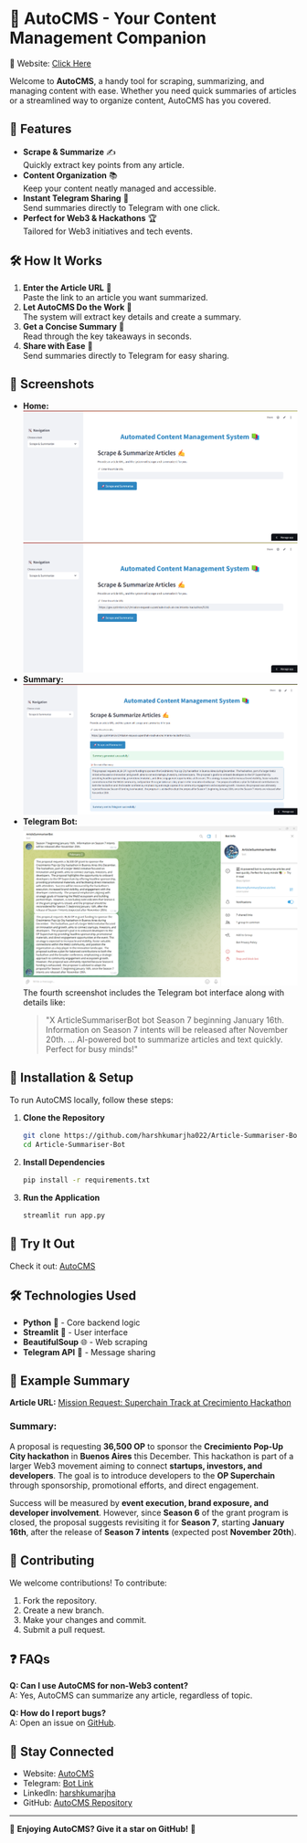 # 🚀 AutoCMS - Your Content Management Companion
🔗 Website: [Click Here](https://autocms.streamlit.app/)

Welcome to **AutoCMS**, a handy tool for scraping, summarizing, and managing content with ease. Whether you need quick summaries of articles or a streamlined way to organize content, AutoCMS has you covered.

## 📌 Features

- **Scrape & Summarize** ✍️\
  Quickly extract key points from any article.
- **Content Organization** 📚\
  Keep your content neatly managed and accessible.
- **Instant Telegram Sharing** 📡\
  Send summaries directly to Telegram with one click.
- **Perfect for Web3 & Hackathons** 🏆\
  Tailored for Web3 initiatives and tech events.

## 🛠️ How It Works

1. **Enter the Article URL** 🔗\
   Paste the link to an article you want summarized.
2. **Let AutoCMS Do the Work** 🤖\
   The system will extract key details and create a summary.
3. **Get a Concise Summary** 📝\
   Read through the key takeaways in seconds.
4. **Share with Ease** 📲\
   Send summaries directly to Telegram for easy sharing.

## 📸 Screenshots

- **Home:**
  ![Home](https://github.com/harshkumarjha022/Article-Summariser-Bot/blob/main/Screenshot1.png)
  ![LinkToTheArticle](https://github.com/harshkumarjha022/Article-Summariser-Bot/blob/main/Screenshot2.png)
- **Summary:**
  ![Summary](https://github.com/harshkumarjha022/Article-Summariser-Bot/blob/main/Screenshot3.png)
- **Telegram Bot:**
  ![TelegramBot](https://github.com/harshkumarjha022/Article-Summariser-Bot/blob/main/Screenshot4.png)\
  The fourth screenshot includes the Telegram bot interface along with details like:
  > "X ArticleSummariserBot bot Season 7 beginning January 16th. Information on Season 7 intents will be released after November 20th. … Al-powered bot to summarize articles and text quickly. Perfect for busy minds!"

## 🔧 Installation & Setup

To run AutoCMS locally, follow these steps:

1. **Clone the Repository**

   ```sh
   git clone https://github.com/harshkumarjha022/Article-Summariser-Bot.git
   cd Article-Summariser-Bot
   ```

2. **Install Dependencies**

   ```sh
   pip install -r requirements.txt
   ```

3. **Run the Application**

   ```sh
   streamlit run app.py
   ```

## 🔗 Try It Out

Check it out: [AutoCMS](https://autocms.streamlit.app/)

## 🛠 Technologies Used

- **Python** 🐍 - Core backend logic
- **Streamlit** 🎨 - User interface
- **BeautifulSoup** 🌐 - Web scraping
- **Telegram API** 💬 - Message sharing

## 📰 Example Summary

**Article URL:** [Mission Request: Superchain Track at Crecimiento Hackathon](https://gov.optimism.io/t/mission-request-superchain-track-at-crecimiento-hackathon/9191)

### Summary:

A proposal is requesting **36,500 OP** to sponsor the **Crecimiento Pop-Up City hackathon** in **Buenos Aires** this December. This hackathon is part of a larger Web3 movement aiming to connect **startups, investors, and developers**. The goal is to introduce developers to the **OP Superchain** through sponsorship, promotional efforts, and direct engagement.

Success will be measured by **event execution, brand exposure, and developer involvement**. However, since **Season 6** of the grant program is closed, the proposal suggests revisiting it for **Season 7**, starting **January 16th**, after the release of **Season 7 intents** (expected post **November 20th**).

## 🤝 Contributing

We welcome contributions! To contribute:

1. Fork the repository.
2. Create a new branch.
3. Make your changes and commit.
4. Submit a pull request.

## ❓ FAQs

**Q: Can I use AutoCMS for non-Web3 content?**\
A: Yes, AutoCMS can summarize any article, regardless of topic.

**Q: How do I report bugs?**\
A: Open an issue on [GitHub](https://github.com/harshkumarjha022/Article-Summariser-Bot/issues).

## 📩 Stay Connected

- Website: [AutoCMS](https://autocms.streamlit.app/)
- Telegram: [Bot Link](https://t.me/dummySummaryGeneratorbot)
- LinkedIn: [harshkumarjha](https://www.linkedin.com/in/harshkumarjha)
- GitHub: [AutoCMS Repository](https://github.com/harshkumarjha022/Article-Summariser-Bot)

---

🌟 **Enjoying AutoCMS? Give it a star on GitHub!** 🌟


